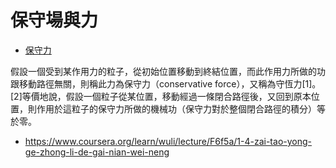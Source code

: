 # 保守場與力

* [保守力](https://zh.wikipedia.org/wiki/%E4%BF%9D%E5%AE%88%E5%8A%9B)

假設一個受到某作用力的粒子，從初始位置移動到終結位置，而此作用力所做的功跟移動路徑無關，則稱此力為保守力（conservative force），又稱為守恆力[1]。[2]等價地說，假設一個粒子從某位置，移動經過一條閉合路徑後，又回到原本位置，則作用於這粒子的保守力所做的機械功（保守力對於整個閉合路徑的積分）等於零。

* https://www.coursera.org/learn/wuli/lecture/F6f5a/1-4-zai-tao-yong-ge-zhong-li-de-gai-nian-wei-neng